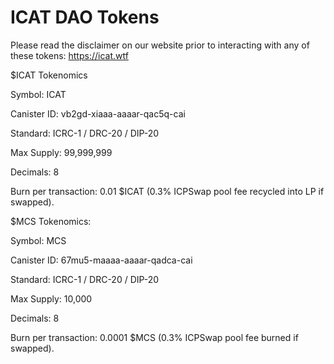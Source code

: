 # ICAT DAO Tokens

Please read the disclaimer on our website prior to interacting with any of these tokens: https://icat.wtf

$ICAT Tokenomics

Symbol: ICAT

Canister ID: vb2gd-xiaaa-aaaar-qac5q-cai

Standard: ICRC-1 / DRC-20 / DIP-20

Max Supply: 99,999,999

Decimals: 8

Burn per transaction: 0.01 $ICAT (0.3% ICPSwap pool fee recycled into LP if swapped).

$MCS Tokenomics:

Symbol: MCS

Canister ID: 67mu5-maaaa-aaaar-qadca-cai

Standard: ICRC-1 / DRC-20 / DIP-20

Max Supply: 10,000

Decimals: 8

Burn per transaction: 0.0001 $MCS (0.3% ICPSwap pool fee burned if swapped).
